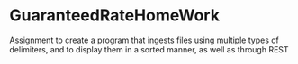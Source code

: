 # GuaranteedRateHomeWork
Assignment to create a program that ingests files using multiple types of delimiters, and to display them in a sorted manner, as well as through REST
